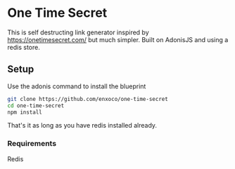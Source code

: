# One Time Secret

This is self destructing link generator inspired by https://onetimesecret.com/ but much simpler.  Built on AdonisJS and using a redis store. 


## Setup

Use the adonis command to install the blueprint

```bash
git clone https://github.com/enxoco/one-time-secret
cd one-time-secret
npm install
```
That's it as long as you have redis installed already.  

### Requirements

Redis

